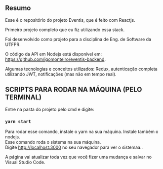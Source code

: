 ## Resumo

Esse é o repositório do projeto Eventis, que é feito com Reactjs.

Primeiro projeto completo que eu fiz utilizando essa stack.

Foi desenvolvido como projeto para a disciplina de Eng. de Software da UTFPR.

O código da API em Nodejs está disponível em: https://github.com/igomonteiro/eventis-backend.

Algumas tecnologias e conceitos utilizados: Redux, autenticação completa utilizando JWT, notificações (mas não em tempo real).

## SCRIPTS PARA RODAR NA MÁQUINA (PELO TERMINAL)

Entre na pasta do projeto pelo cmd e digite:

### `yarn start`

Para rodar esse comando, instale o yarn na sua máquina. Instale também o nodejs.<br />
Esse comando roda o sistema na sua máquina.<br />
Digite [http://localhost:3000](http://localhost:3000) no seu navegador para ver o sistemaa..

A página vai atualizar toda vez que você fizer uma mudança e salvar no Visual Studio Code.<br />
